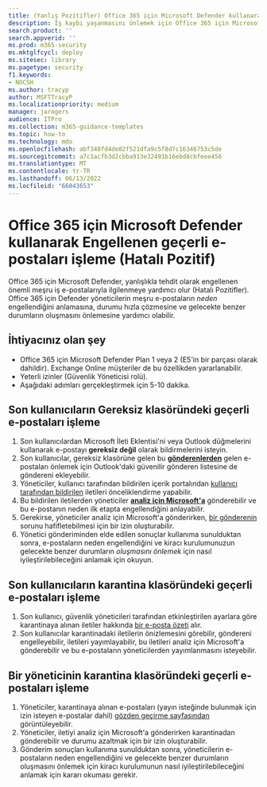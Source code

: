 ```yaml
---
title: (Yanlış Pozitifler) Office 365 için Microsoft Defender kullanarak meşru e-postaların tesliminin engellenmesiyle nasıl başa çıkılır?
description: İş kaybı yaşanmasını önlemek için Office 365 için Microsoft Defender tarafından engellenen geçerli e-postayı (Hatalı Pozitif) işleme adımları.
search.product: ''
search.appverid: ''
ms.prod: m365-security
ms.mktglfcycl: deploy
ms.sitesec: library
ms.pagetype: security
f1.keywords:
- NOCSH
ms.author: tracyp
author: MSFTTracyP
ms.localizationpriority: medium
manager: jarogers
audience: ITPro
ms.collection: m365-guidance-templates
ms.topic: how-to
ms.technology: mdo
ms.openlocfilehash: abf348fd4de02f521dfa9c5f8d7c16346753c5de
ms.sourcegitcommit: a7c1acfb3d2cbba913e32493b16ebd8cbfeee456
ms.translationtype: MT
ms.contentlocale: tr-TR
ms.lasthandoff: 06/13/2022
ms.locfileid: "66043653"
---
```

# <a name="how-to-handle-legitimate-emails-getting-blocked-false-positive-using-microsoft-defender-for-office-365"></a>Office 365 için Microsoft Defender kullanarak Engellenen geçerli e-postaları işleme (Hatalı Pozitif)

Office 365 için Microsoft Defender, yanlışlıkla tehdit olarak engellenen önemli meşru iş e-postalarıyla ilgilenmeye yardımcı olur (Hatalı Pozitifler). Office 365 için Defender yöneticilerin meşru e-postaların *neden* engellendiğini anlamasına, durumu hızla çözmesine ve gelecekte benzer durumların oluşmasını önlemesine yardımcı olabilir.

## <a name="what-youll-need"></a>İhtiyacınız olan şey

- Office 365 için Microsoft Defender Plan 1 veya 2 (E5'in bir parçası olarak dahildir). Exchange Online müşteriler de bu özellikden yararlanabilir.
- Yeterli izinler (Güvenlik Yöneticisi rolü).
- Aşağıdaki adımları gerçekleştirmek için 5-10 dakika.

## <a name="handling-legitimate-emails-in-to-junk-folder-of-end-users"></a>Son kullanıcıların Gereksiz klasöründeki geçerli e-postaları işleme

1. Son kullanıcılardan Microsoft İleti Eklentisi'ni veya Outlook düğmelerini kullanarak e-postayı **gereksiz değil** olarak bildirmelerini isteyin.
2. Son kullanıcılar, gereksiz klasörüne gelen bu [**gönderenlerden**](https://support.microsoft.com/en-us/office/safe-senders-in-outlook-com-470d4ee6-e3b6-402b-8cd9-a6f00eda7339) gelen e-postaları önlemek için Outlook'daki güvenilir gönderen listesine de göndereni ekleyebilir.
3. Yöneticiler, kullanıcı tarafından bildirilen içerik portalından [kullanıcı tarafından bildirilen](/microsoft-365/security/office-365-security/admin-submission?view=o365-worldwide#view-user-submissions-to-microsoft&preserve-view=true) iletileri önceliklendirme yapabilir.
4. Bu bildirilen iletilerden yöneticiler [**analiz için Microsoft'a**](/microsoft-365/security/office-365-security/admin-submission?view=o365-worldwide#notify-users-from-within-the-portal&preserve-view=true) gönderebilir ve bu e-postanın neden ilk etapta engellendiğini anlayabilir.
5. Gerekirse, yöneticiler analiz için Microsoft'a gönderirken, [ bir gönderenin](/microsoft-365/security/office-365-security/manage-tenant-allows?view=o365-worldwide#add-sender-allows-using-the-submissions-portal&preserve-view=true) sorunu hafifletebilmesi için bir izin oluşturabilir.
6. Yönetici gönderiminden elde edilen sonuçlar kullanıma sunulduktan sonra, e-postaların neden engellendiğini ve kiracı kurulumunuzun gelecekte benzer durumların *oluşmasını önlemek* için nasıl iyileştirilebileceğini anlamak için okuyun.

## <a name="handling-legitimate-emails-that-are-in-quarantine-folder-of-end-users"></a>Son kullanıcıların karantina klasöründeki geçerli e-postaları işleme

1. Son kullanıcı, güvenlik yöneticileri tarafından etkinleştirilen ayarlara göre karantinaya alınan iletiler hakkında [bir e-posta özeti](/microsoft-365/security/office-365-security/use-spam-notifications-to-release-and-report-quarantined-messages?view=o365-worldwide&preserve-view=true) alır.
2. Son kullanıcılar karantinadaki iletilerin önizlemesini görebilir, göndereni engelleyebilir, iletileri yayımlayabilir, bu iletileri analiz için Microsoft'a gönderebilir ve bu e-postaların yöneticilerden yayımlanmasını isteyebilir.

## <a name="handling-legitimate-emails-in-quarantine-folder-of-an-admin"></a>Bir yöneticinin karantina klasöründeki geçerli e-postaları işleme

1. Yöneticiler, karantinaya alınan e-postaları (yayın isteğinde bulunmak için izin isteyen e-postalar dahil) [gözden geçirme sayfasından](/microsoft-365/security/office-365-security/manage-quarantined-messages-and-files?view=o365-worldwide&preserve-view=true) görüntüleyebilir.
2. Yöneticiler, iletiyi analiz için Microsoft'a gönderirken karantinadan gönderebilir ve durumu azaltmak için bir izin oluşturabilir.
3. Gönderim sonuçları kullanıma sunulduktan sonra, yöneticilerin e-postaların neden engellendiğini ve gelecekte benzer durumların oluşmasını önlemek için kiracı kurulumunun nasıl iyileştirilebileceğini anlamak için kararı okuması gerekir.
